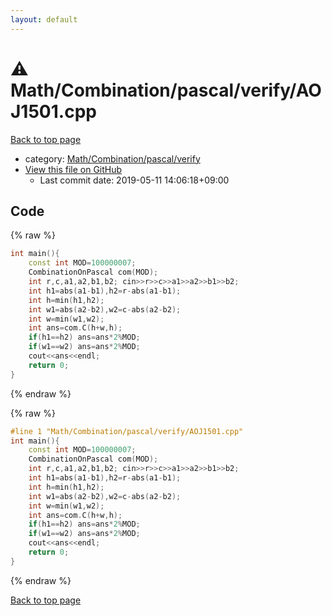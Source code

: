 ```yaml
---
layout: default
---
```


<!-- mathjax config similar to math.stackexchange -->
<script type="text/javascript" async
  src="https://cdnjs.cloudflare.com/ajax/libs/mathjax/2.7.5/MathJax.js?config=TeX-MML-AM_CHTML">
</script>
<script type="text/x-mathjax-config">
  MathJax.Hub.Config({
    TeX: { equationNumbers: { autoNumber: "AMS" }},
    tex2jax: {
      inlineMath: [ ['$','$'] ],
      processEscapes: true
    },
    "HTML-CSS": { matchFontHeight: false },
    displayAlign: "left",
    displayIndent: "2em"
  });
</script>

<script type="text/javascript" src="https://cdnjs.cloudflare.com/ajax/libs/jquery/3.4.1/jquery.min.js"></script>
<script src="https://cdn.jsdelivr.net/npm/jquery-balloon-js@1.1.2/jquery.balloon.min.js" integrity="sha256-ZEYs9VrgAeNuPvs15E39OsyOJaIkXEEt10fzxJ20+2I=" crossorigin="anonymous"></script>
<script type="text/javascript" src="../../../../../assets/js/copy-button.js"></script>
<link rel="stylesheet" href="../../../../../assets/css/copy-button.css" />


# :warning: Math/Combination/pascal/verify/AOJ1501.cpp

<a href="../../../../../index.html">Back to top page</a>

* category: <a href="../../../../../index.html#1089453c9385be3952b15373c3911979">Math/Combination/pascal/verify</a>
* <a href="{{ site.github.repository_url }}/blob/master/Math/Combination/pascal/verify/AOJ1501.cpp">View this file on GitHub</a>
    - Last commit date: 2019-05-11 14:06:18+09:00




## Code

<a id="unbundled"></a>
{% raw %}
```cpp
int main(){
    const int MOD=100000007;
    CombinationOnPascal com(MOD);
    int r,c,a1,a2,b1,b2; cin>>r>>c>>a1>>a2>>b1>>b2;
    int h1=abs(a1-b1),h2=r-abs(a1-b1);
    int h=min(h1,h2);
    int w1=abs(a2-b2),w2=c-abs(a2-b2);
    int w=min(w1,w2);
    int ans=com.C(h+w,h);
    if(h1==h2) ans=ans*2%MOD;
    if(w1==w2) ans=ans*2%MOD;
    cout<<ans<<endl;
    return 0;
}

```
{% endraw %}

<a id="bundled"></a>
{% raw %}
```cpp
#line 1 "Math/Combination/pascal/verify/AOJ1501.cpp"
int main(){
    const int MOD=100000007;
    CombinationOnPascal com(MOD);
    int r,c,a1,a2,b1,b2; cin>>r>>c>>a1>>a2>>b1>>b2;
    int h1=abs(a1-b1),h2=r-abs(a1-b1);
    int h=min(h1,h2);
    int w1=abs(a2-b2),w2=c-abs(a2-b2);
    int w=min(w1,w2);
    int ans=com.C(h+w,h);
    if(h1==h2) ans=ans*2%MOD;
    if(w1==w2) ans=ans*2%MOD;
    cout<<ans<<endl;
    return 0;
}

```
{% endraw %}

<a href="../../../../../index.html">Back to top page</a>

